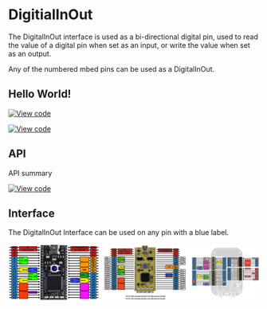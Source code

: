 # DigitialInOut

The DigitalInOut interface is used as a bi-directional digital pin, used to read the value of a digital pin when set as an input, or write the value when set as an output.

Any of the numbered mbed pins can be used as a DigitalInOut. 

## Hello World!

[![View code](https://www.mbed.com/embed/?url=https://developer.mbed.org/users/mbed_official/code/DigitalInOut_HelloWorld_Mbed/)](https://developer.mbed.org/users/mbed_official/code/DigitalInOut_HelloWorld_Mbed/file/tip/main.cpp) 

[![View code](https://www.mbed.com/embed/?url=https://developer.mbed.org/users/mbed_official/code/DigitalInOut_HelloWorld_FRDM-KL25Z/)](https://developer.mbed.org/users/mbed_official/code/DigitalInOut_HelloWorld_FRDM-KL25Z/file/tip/main.cpp) 

## API

API summary

[![View code](https://www.mbed.com/embed/?type=library)](https://developer.mbed.org/users/mbed_official/code/mbed/docs/tip/classmbed_1_1DigitalInOut.html) 

## Interface

The DigitalInOut Interface can be used on any pin with a blue label.

<span class="images">![](../Images/pin_out.png)</span>  
